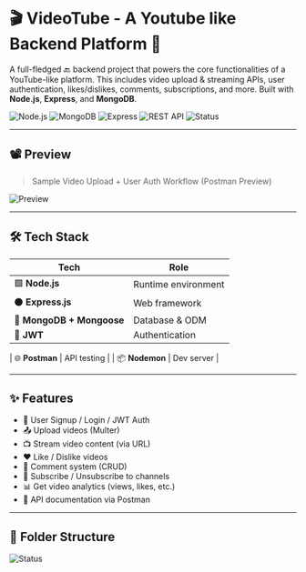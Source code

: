 # 🎬 VideoTube - A Youtube like Backend Platform 🚀

A full-fledged 🔙 backend project that powers the core functionalities of a YouTube-like platform. This includes video upload & streaming APIs, user authentication, likes/dislikes, comments, subscriptions, and more. Built with **Node.js**, **Express**, and **MongoDB**.

![Node.js](https://img.shields.io/badge/Node.js-339933?style=for-the-badge&logo=nodedotjs&logoColor=white)
![MongoDB](https://img.shields.io/badge/MongoDB-4EA94B?style=for-the-badge&logo=mongodb&logoColor=white)
![Express](https://img.shields.io/badge/Express.js-000000?style=for-the-badge&logo=express&logoColor=white)
![REST API](https://img.shields.io/badge/API-RESTful-blue?style=for-the-badge)
![Status](https://img.shields.io/badge/status-Under%20Development-yellow)

---


## 📽️ Preview

> Sample Video Upload + User Auth Workflow (Postman Preview)

![Preview](https://media.giphy.com/media/3orieY2aXjHZzv3XFe/giphy.gif)

---

## 🛠️ Tech Stack

| Tech | Role |
|------|------|
| 🟩 **Node.js** | Runtime environment |
| ⚫ **Express.js** | Web framework |
| 🍃 **MongoDB + Mongoose** | Database & ODM |
| 🔐 **JWT** | Authentication |

| 🌐 **Postman** | API testing |
| 📦 **Nodemon** | Dev server |

---

## ✨ Features

- 🧑 User Signup / Login / JWT Auth
- 📤 Upload videos (Multer)
- 📺 Stream video content (via URL)
- ❤️ Like / Dislike videos
- 💬 Comment system (CRUD)
- 🔔 Subscribe / Unsubscribe to channels
- 📊 Get video analytics (views, likes, etc.)
- 🧾 API documentation via Postman

---

## 📁 Folder Structure

![Status](https://img.shields.io/badge/status-Under%20Development-yellow)
